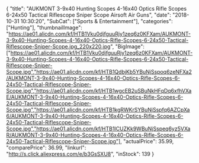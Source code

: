 {
	"title": "AUKMONT 3-9x40 Hunting Scopes 4-16x40 Optics Rifle Scopes 6-24x50 Tactical Riflescope Sniper Scope Airsoft Air Guns",
	"date": "2018-10-31 10:30:20",
	"SubCat": ["Sports & Entertainment"],
	"categories": ["Hunting"],
	"thumbnailImage": "https://ae01.alicdn.com/kf/HTB1Vku0djfguuRjy1zeq6z0KFXam/AUKMONT-3-9x40-Hunting-Scopes-4-16x40-Optics-Rifle-Scopes-6-24x50-Tactical-Riflescope-Sniper-Scope.jpg_220x220.jpg",
	"BigImage": ["https://ae01.alicdn.com/kf/HTB1Vku0djfguuRjy1zeq6z0KFXam/AUKMONT-3-9x40-Hunting-Scopes-4-16x40-Optics-Rifle-Scopes-6-24x50-Tactical-Riflescope-Sniper-Scope.jpg","https://ae01.alicdn.com/kf/HTB1QdbjKb5YBuNjSspoq6zeNFXa2/AUKMONT-3-9x40-Hunting-Scopes-4-16x40-Optics-Rifle-Scopes-6-24x50-Tactical-Riflescope-Sniper-Scope.jpg","https://ae01.alicdn.com/kf/HTB1wgcEB2uSBuNkHFqDq6xfhVXaE/AUKMONT-3-9x40-Hunting-Scopes-4-16x40-Optics-Rifle-Scopes-6-24x50-Tactical-Riflescope-Sniper-Scope.jpg","https://ae01.alicdn.com/kf/HTB1kgRWKrSYBuNjSspfq6AZCpXa6/AUKMONT-3-9x40-Hunting-Scopes-4-16x40-Optics-Rifle-Scopes-6-24x50-Tactical-Riflescope-Sniper-Scope.jpg","https://ae01.alicdn.com/kf/HTB1ICUZKk9WBuNjSspeq6yz5VXaR/AUKMONT-3-9x40-Hunting-Scopes-4-16x40-Optics-Rifle-Scopes-6-24x50-Tactical-Riflescope-Sniper-Scope.jpg"],
	"actualPrice": 35.99,
	"comparePrice": 36.99,
	"linkurl": "http://s.click.aliexpress.com/e/b3GsSXU8",
	"inStock": 139
}
